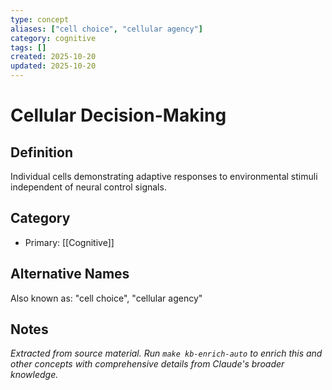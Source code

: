 ```yaml
---
type: concept
aliases: ["cell choice", "cellular agency"]
category: cognitive
tags: []
created: 2025-10-20
updated: 2025-10-20
---
```


# Cellular Decision-Making

## Definition

Individual cells demonstrating adaptive responses to environmental stimuli independent of neural control signals.

## Category

- Primary: [[Cognitive]]

## Alternative Names

Also known as: "cell choice", "cellular agency"

## Notes

*Extracted from source material. Run `make kb-enrich-auto` to enrich this and other concepts with comprehensive details from Claude's broader knowledge.*

